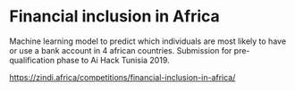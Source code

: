 # Financial inclusion in Africa
Machine learning model to predict which individuals are most likely to have or use a bank account in 4 african countries.
Submission for pre-qualification phase to Ai Hack Tunisia 2019.

https://zindi.africa/competitions/financial-inclusion-in-africa/
